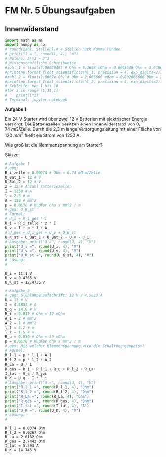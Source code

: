 # FM Nr. 5 Übungsaufgaben

## Innenwiderstand


```python
import math as ma
import numpy as np
# round(Zahl, Stellen))# 4 Stellen nach Komma runden
# print("l = ", round(l, 4), "m")
# Potenz: 2**3 = 2^3
# Wissenschaftliche Schreibweise
#zahl_1 = float(0.0003648) # Ohm = 0.3648 mOhm = 0.0003648 Ohm = 3.648e-04 Ohm
#print(np.format_float_scientific(zahl_1, precision = 4, exp_digits=2))
#zahl_2 = float(2.6667e-03) # Ohm = 2.666666 mOhm = 0.002666666 Ohm = 2.6667e-03 Ohm
#print(np.format_float_scientific(zahl_2, precision = 4, exp_digits=2))
# Schleife: von 1 bis 10 
#for i in range (1,11,1):
#    print(i*i)
# Terminal: jupyter notebook
```

**Aufgabe 1**

Ein 24 V Starter wird über zwei 12 V Batterien mit elektrischer Energie versorgt. Die Batteriezellen besitzen einen Innenwiderstand von $0,74~m\Omega$/Zelle. Durch die 2,3 m lange Versorgungsleitung mit einer Fläche von $120~mm^2$ fließt ein Strom von 1250 A. 

Wie groß ist die Klemmenspannung am Starter?

Skizze


```python
# Aufgabe 1
# geg: 
R_i_zelle = 0.00074 # Ohm = 0.74 mOhm/Zelle
U_Bat_1 = 12 # V
U_Bat_2 = 12 # V
z = 12 # Anzahl Batteriezellen
I = 1250 # A
l = 2.3 # m
A = 120 # mm^2
p = 0.0178 # Kupfer ohm x mm^2 / m 
# ges: U_K_st
# Formel:
# U_i = R_i_ges * I
U_i = R_i_zelle * z * I
U_v = I * p * l / A
# U_ges = U_i_ges + U_v + U_K_st
U_K_st = U_Bat_1 + U_Bat_2 - U_v - U_i
# Ausgabe: print("U =", round(U, 4), "V")
print("U_i =", round(U_i, 4), "V")
print("U_v =", round(U_v, 4), "V")
print("U_K_st =", round(U_K_st, 4), "V")
# Lösung:
# 
```

    U_i = 11.1 V
    U_v = 0.4265 V
    U_K_st = 12.4735 V



```python
# Aufgabe 2
# geg: Glühlampenaufschrift: 12 V / 4,5833 A
U = 12 # V
I = 4.5833 # A
U_q = 14.8 # V
R_i = 0.012 # Ohm = 12 mOhm
A_1 = 2 # mm^2
A_2 = 1 # mm^2
l_1 = 4.2 # m
l_2 = 1.5 # m
R_u = 0.050 # Ohm = 50 mOhm
p = 0.0178 # Kupfer ohm x mm^2 / m 
# ges: Mit welcher Klemmenspannung wird die Schaltung gespeist?
# Formel:
R_l_1 = p * l_1 / A_1
R_l_2 = p * l_2 / A_2
R_La = U / I
R_ges = R_i + R_l_1 + R_u + R_l_2 + R_La
I_tat = U_q / R_ges
U_K = U_q - I * R_i
# Ausgabe: print("U =", round(U, 4), "V")
print("R_l_1 =", round(R_l_1, 4), "Ohm")
print("R_l_2 =", round(R_l_2, 4), "Ohm")
print("R_La =", round(R_La, 4), "Ohm")
print("R_ges =", round(R_ges, 4), "Ohm")
print("I_tat =", round(I_tat, 4), "A")
print("U_K =", round(U_K, 4), "V")
# Lösung:
# 
```

    R_l_1 = 0.0374 Ohm
    R_l_2 = 0.0267 Ohm
    R_La = 2.6182 Ohm
    R_ges = 2.7443 Ohm
    I_tat = 5.393 A
    U_K = 14.745 V



```python

```
